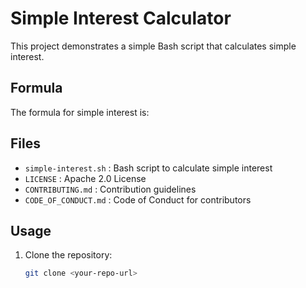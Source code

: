 # Simple Interest Calculator

This project demonstrates a simple Bash script that calculates simple interest.

## Formula
The formula for simple interest is:


## Files
- `simple-interest.sh` : Bash script to calculate simple interest
- `LICENSE` : Apache 2.0 License
- `CONTRIBUTING.md` : Contribution guidelines
- `CODE_OF_CONDUCT.md` : Code of Conduct for contributors

## Usage
1. Clone the repository:
   ```bash
   git clone <your-repo-url>
